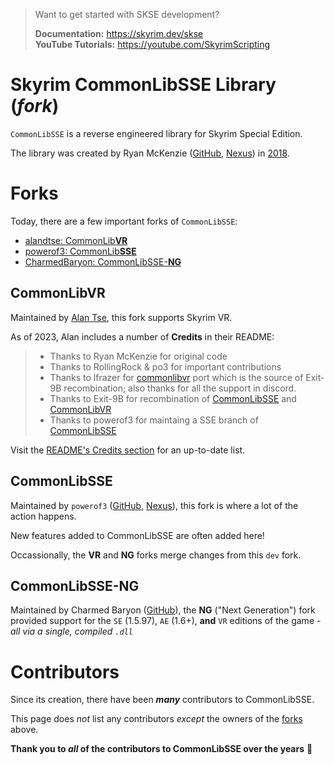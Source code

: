 > Want to get started with SKSE development?
>
> **Documentation:** https://skyrim.dev/skse  
> **YouTube Tutorials:** https://youtube.com/SkyrimScripting

# Skyrim CommonLibSSE Library (_fork_)

`CommonLibSSE` is a reverse engineered library for Skyrim Special Edition.

The library was created by Ryan McKenzie ([GitHub](https://github.com/Ryan-rsm-McKenzie), [Nexus](https://www.nexusmods.com/skyrimspecialedition/users/5687342)) in [2018](https://github.com/Ryan-rsm-McKenzie/CommonLibSSE/commit/224773c424bdb8e36c761810cdff0fcfefda5f4a).

# Forks

Today, there are a few important forks of `CommonLibSSE`:

- [alandtse: CommonLib**VR**](https://github.com/alandtse/CommonLibVR)
- [powerof3: CommonLib**SSE**](https://github.com/powerof3/CommonLibSSE)
- [CharmedBaryon: CommonLibSSE-**NG**](https://github.com/CharmedBaryon/CommonLibSSE-NG)

## CommonLib**VR**

Maintained by [Alan Tse](https://github.com/alandtse), this fork supports Skyrim VR.

As of 2023, Alan includes a number of **Credits** in their README:

> * Thanks to Ryan McKenzie for original code
> * Thanks to RollingRock & po3 for important contributions
> * Thanks to lfrazer for [commonlibvr](https://github.com/lfrazer/CommonLibVR) port which is the source of Exit-9B recombination; also thanks for all the support in discord.
> * Thanks to Exit-9B for recombination of [CommonLibSSE](https://github.com/Ryan-rsm-McKenzie/CommonLibSSE) and [CommonLibVR](https://github.com/lfrazer/CommonLibVR)
> * Thanks to powerof3 for maintaing a SSE branch of [CommonLibSSE](https://github.com/powerof3/CommonLibSSE/tree/dev)

Visit the [README's Credits section](https://github.com/alandtse/CommonLibVR#credits) for an up-to-date list.

## CommonLib**SSE**

Maintained by `powerof3` ([GitHub](https://github.com/powerof3), [Nexus](https://www.nexusmods.com/skyrimspecialedition/users/2148728)), this fork is where a lot of the action happens.

New features added to CommonLibSSE are often added here!

Occassionally, the **VR** and **NG** forks merge changes from this `dev` fork.

## CommonLibSSE-**NG**

Maintained by Charmed Baryon ([GitHub](https://github.com/CharmedBaryon)), the **NG** ("Next Generation") fork provided support for the `SE` (1.5.97), `AE` (1.6+), **and** `VR` editions of the game - _all via a single, compiled `.dll`_

# Contributors

Since its creation, there have been _**many**_ contributors to CommonLibSSE.

This page does _not_ list any contributors _except_ the owners of the [forks](#forks) above.

**Thank you to _all_ of the contributors to CommonLibSSE over the years** 🎈
